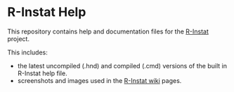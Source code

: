 # R-Instat Help
This repository contains help and documentation files for the [R-Instat](https://github.com/africanmathsinitiative/R-Instat) project.

This includes:

- the latest uncompiled (.hnd) and compiled (.cmd) versions of the built in R-Instat help file.
- screenshots and images used in the [R-Instat wiki](https://github.com/africanmathsinitiative/R-Instat/wiki) pages.
